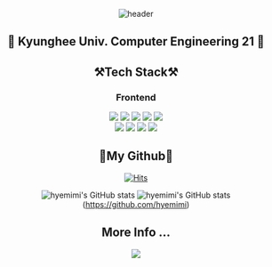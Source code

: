 <div align="center">


![header](https://capsule-render.vercel.app/api?type=waving&color=d8bfd8&height=300&section=header&text=Hyemi%20Lee️&fontSize=90&fontColor=cd5c5c&animation=fadeIn)


  <h2>
   🦁 Kyunghee Univ. Computer Engineering 21 🦁
  </h2>
  
<h2> ⚒️Tech Stack⚒️ </h2>
  <h3>Frontend</h3>
  <p>
  <img src="https://img.shields.io/badge/HTML5-E34F26?style=flat-square&logo=HTML5&logoColor=white"/>
  <img src="https://img.shields.io/badge/CSS3-1572B6?style=flat-square&logo=CSS3&logoColor=white"/>
<img src="https://img.shields.io/badge/Python-3766AB?style=flat-square&logo=Python&logoColor=white"/> 
<img src="https://img.shields.io/badge/C++-00599C?style=flat-square&logo=C++&logoColor=white"/> 
<img src="https://img.shields.io/badge/JavaScript-F7DF1E?style=flat-square&logo=JavaScript&logoColor=white"/> <br> 
    <img src="https://img.shields.io/badge/React-61DAFB?style=flat-square&logo=React&logoColor=white"/> 
    <img src="https://img.shields.io/badge/styledComponents-DB7093?style=flat-square&logo=styled-components&logoColor=white"/>
   <img src="https://img.shields.io/badge/Redux-764ABC?style=flat-square&logo=Redux&logoColor=white"/>  
   <img src="https://img.shields.io/badge/Next.js-000000?style=flat-square&logo=Next.js&logoColor=white"/>   
  </p>


<h2> 👊My Github👊 </h2>
  
   [![Hits](https://hits.seeyoufarm.com/api/count/incr/badge.svg?url=https%3A%2F%2Fgithub.com%2Fhyemimi&count_bg=%237B8474&title_bg=%23D79A9A&icon=&icon_color=%23DB9292&title=hits&edge_flat=false)](https://github.com/hyemimi)
<p>
  
![hyemimi's GitHub stats](https://github-readme-stats.vercel.app/api?username=hyemimi&show_icons=true&theme=dracula)
![hyemimi's GitHub stats](https://github-readme-stats.vercel.app/api/top-langs/?username=hyemimi&show_icons=true&hide_border=true&title_color=004386&icon_color=004386&layout=compact)(https://github.com/hyemimi)


  </p>
  
  <h2>More Info ... </h2>
  
  <p>
    <a href="https://velog.io/@gkj8963">
    <img src="https://img.shields.io/badge/Velog-3766AB?style=flat-square&logo=Velog&logoColor=white"/> 
    </a>
  </p>
</div>
